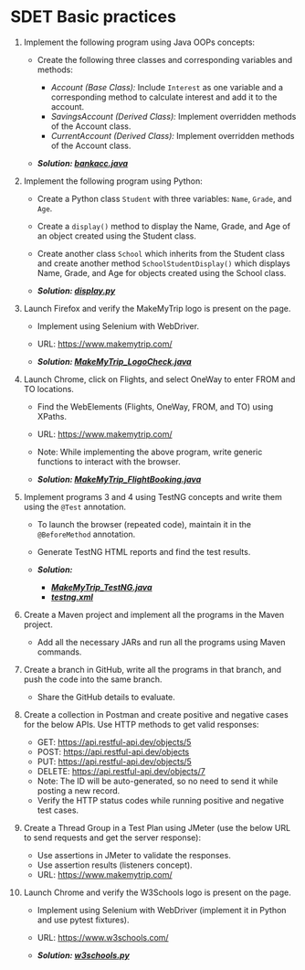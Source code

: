 # SDET Basic practices

1. Implement the following program using Java OOPs concepts:
	- Create the following three classes and corresponding variables and methods:
		- *Account (Base Class):* Include `Interest` as one variable and a corresponding method to calculate interest and add it to the account.
		- *SavingsAccount (Derived Class):* Implement overridden methods of the Account class.
		- *CurrentAccount (Derived Class):* Implement overridden methods of the Account class.

    - ***Solution: [bankacc.java](./bankacc.java)***
      
2. Implement the following program using Python:
	- Create a Python class `Student` with three variables: `Name`, `Grade`, and `Age`.
	- Create a `display()` method to display the Name, Grade, and Age of an object created using the Student class.
	- Create another class `School` which inherits from the Student class and create another method `SchoolStudentDisplay()` which displays Name, Grade, and Age for objects created using the School class.

    - ***Solution: [display.py](./display.py)***

3. Launch Firefox and verify the MakeMyTrip logo is present on the page.
	- Implement using Selenium with WebDriver.
	- URL: https://www.makemytrip.com/

	- ***Solution: [MakeMyTrip_LogoCheck.java](./MakeMyTrip_LogoCheck.java)***

4. Launch Chrome, click on Flights, and select OneWay to enter FROM and TO locations.
	- Find the WebElements (Flights, OneWay, FROM, and TO) using XPaths.
	- URL: https://www.makemytrip.com/
	- Note: While implementing the above program, write generic functions to interact with the browser.

	- ***Solution: [MakeMyTrip_FlightBooking.java](./MakeMyTrip_FlightBooking.java)***

5. Implement programs 3 and 4 using TestNG concepts and write them using the `@Test` annotation.
	- To launch the browser (repeated code), maintain it in the `@BeforeMethod` annotation.
	- Generate TestNG HTML reports and find the test results.

	- ***Solution:***
 		- ***[MakeMyTrip_TestNG.java](./MakeMyTrip_TestNG.java)***
   		- ***[testng.xml](./testng.xml)***

6. Create a Maven project and implement all the programs in the Maven project.
	- Add all the necessary JARs and run all the programs using Maven commands.

7. Create a branch in GitHub, write all the programs in that branch, and push the code into the same branch.
	- Share the GitHub details to evaluate.

8. Create a collection in Postman and create positive and negative cases for the below APIs. Use HTTP methods to get valid responses:
	- GET: https://api.restful-api.dev/objects/5
	- POST: https://api.restful-api.dev/objects
	- PUT: https://api.restful-api.dev/objects/5
	- DELETE: https://api.restful-api.dev/objects/7
	- Note: The ID will be auto-generated, so no need to send it while posting a new record.
	- Verify the HTTP status codes while running positive and negative test cases.

9. Create a Thread Group in a Test Plan using JMeter (use the below URL to send requests and get the server response):
	- Use assertions in JMeter to validate the responses.
	- Use assertion results (listeners concept).
	- URL: https://www.makemytrip.com/

10. Launch Chrome and verify the W3Schools logo is present on the page.
	- Implement using Selenium with WebDriver (implement it in Python and use pytest fixtures).
	- URL: https://www.w3schools.com/

    - ***Solution: [w3schools.py](./w3schools.py)***
